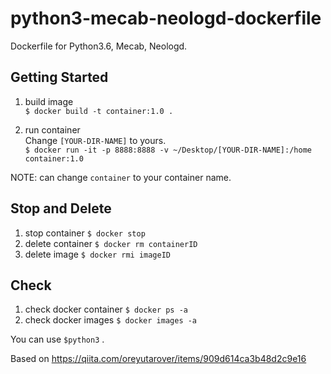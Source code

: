 # python3-mecab-neologd-dockerfile

Dockerfile for Python3.6, Mecab, Neologd.


## Getting Started

1. build image  
`$ docker build -t container:1.0 .`  

2. run container  
Change `[YOUR-DIR-NAME]` to yours.  
`$ docker run -it -p 8888:8888 -v ~/Desktop/[YOUR-DIR-NAME]:/home container:1.0`  

NOTE: can change `container` to your container name.

## Stop and Delete
1. stop container
`$ docker stop`
2. delete container
`$ docker rm containerID`
3. delete image
`$ docker rmi imageID`

## Check
1. check docker container
`$ docker ps -a`
2. check docker images
`$ docker images -a`

You can use `$python3` .

Based on https://qiita.com/oreyutarover/items/909d614ca3b48d2c9e16
